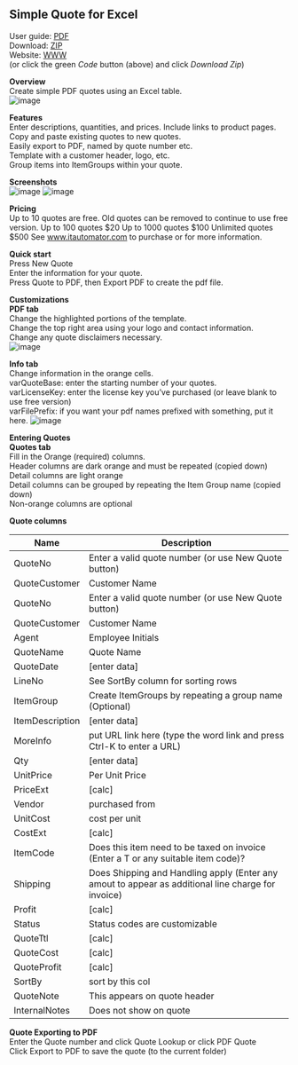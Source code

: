 ## Simple Quote for Excel  
User guide: [PDF](https://github.com/ITAutomator/M365-Teams-Policy-Update/blob/main/M365%20Teams%20Policy%20Update%20Readme.pdf)    
Download: [ZIP](https://github.com/ITAutomator/M365-Teams-Policy-Update/archive/refs/heads/main.zip)    
Website: [WWW](https://www.itautomator.com/m365-teams-policy-report-and-update/)   
(or click the green *Code* button (above) and click *Download Zip*)     

**Overview**   
Create simple PDF quotes using an Excel table.  
![image](https://github.com/ITAutomator/Simple-Quote-for-Excel/assets/135157036/6759c5aa-81d7-4f7b-8419-c45320afd75c)

**Features**   
Enter descriptions, quantities, and prices.  Include links to product pages.  
Copy and paste existing quotes to new quotes.  
Easily export to PDF, named by quote number etc.  
Template with a customer header, logo, etc.  
Group items into ItemGroups within your quote.  

**Screenshots**  
![image](https://github.com/ITAutomator/Simple-Quote-for-Excel/assets/135157036/8ff37aae-9529-4ad8-a37b-a8b25f707ea1)
![image](https://github.com/ITAutomator/Simple-Quote-for-Excel/assets/135157036/e633a71c-228b-4a5c-b775-01e01a6a3546)


**Pricing**  
Up to 10 quotes are free. Old quotes can be removed to continue to use free version.
Up to 100 quotes $20
Up to 1000 quotes $100
Unlimited quotes $500
See www.itautomator.com to purchase or for more information.

**Quick start**  
Press New Quote  
Enter the information for your quote.  
Press Quote to PDF, then Export PDF to create the pdf file.  

**Customizations**  
**PDF tab**  
Change the highlighted portions of the template.  
Change the top right area using your logo and contact information.  
Change any quote disclaimers necessary.  
![image](https://github.com/ITAutomator/Simple-Quote-for-Excel/assets/135157036/45aee300-57fe-4e47-b136-186e51b10519)

**Info tab**  
Change information in the orange cells.  
varQuoteBase: enter the starting number of your quotes.  
varLicenseKey: enter the license key you’ve purchased (or leave blank to use free version)  
varFilePrefix: if you want your pdf names prefixed with something, put it here.
![image](https://github.com/ITAutomator/Simple-Quote-for-Excel/assets/135157036/4236a098-aa9e-4d41-8489-7277986786eb)

**Entering Quotes**  
**Quotes tab**  
Fill in the Orange (required) columns.  
Header columns are dark orange and must be repeated (copied down)  
Detail columns are light orange  
Detail columns can be grouped by repeating the Item Group name (copied down)  
Non-orange columns are optional  

**Quote columns**  

|Name|Description|
|--|--|
|QuoteNo|Enter a valid quote number (or use New Quote button)|
|QuoteCustomer|Customer Name|
|QuoteNo|Enter a valid quote number (or use New Quote button)|
|QuoteCustomer|Customer Name|
|Agent|Employee Initials|
|QuoteName|Quote Name|
|QuoteDate|[enter data]|
|LineNo|See SortBy column for sorting rows|
|ItemGroup|Create ItemGroups by repeating a group name (Optional)|
|ItemDescription|[enter data]|
|MoreInfo|put URL link here (type the word link and press Ctrl-K to enter a URL)|
|Qty|[enter data]|
|UnitPrice|Per Unit Price|
|PriceExt|[calc]|
|Vendor|purchased from|
|UnitCost|cost per unit|
|CostExt|[calc]|
|ItemCode|Does this item need to be taxed on invoice (Enter a T or any suitable item code)?|
|Shipping|Does Shipping and Handling apply (Enter any amout to appear as additional line  charge for invoice)|
|Profit|[calc]|
|Status|Status codes are customizable|
|QuoteTtl|[calc]|
|QuoteCost|[calc]|
|QuoteProfit|[calc]|
|SortBy|sort by this col|
|QuoteNote|This appears on quote header|
|InternalNotes|Does not show on quote|

**Quote Exporting to PDF**  
Enter the Quote number and click Quote Lookup or click PDF Quote  
Click Export to PDF to save the quote (to the current folder)  

